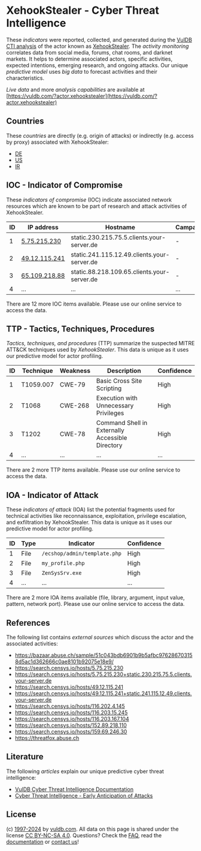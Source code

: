 # XehookStealer - Cyber Threat Intelligence

These _indicators_ were reported, collected, and generated during the [VulDB CTI analysis](https://vuldb.com/?kb.cti) of the actor known as [XehookStealer](https://vuldb.com/?actor.xehookstealer). The _activity monitoring_ correlates data from social media, forums, chat rooms, and darknet markets. It helps to determine associated actors, specific activities, expected intentions, emerging research, and ongoing attacks. Our unique _predictive model_ uses _big data_ to forecast activities and their characteristics.

_Live data_ and more _analysis capabilities_ are available at [https://vuldb.com/?actor.xehookstealer](https://vuldb.com/?actor.xehookstealer)

## Countries

These _countries_ are directly (e.g. origin of attacks) or indirectly (e.g. access by proxy) associated with XehookStealer:

* [DE](https://vuldb.com/?country.de)
* [US](https://vuldb.com/?country.us)
* [IR](https://vuldb.com/?country.ir)

## IOC - Indicator of Compromise

These _indicators of compromise_ (IOC) indicate associated network resources which are known to be part of research and attack activities of XehookStealer.

ID | IP address | Hostname | Campaign | Confidence
-- | ---------- | -------- | -------- | ----------
1 | [5.75.215.230](https://vuldb.com/?ip.5.75.215.230) | static.230.215.75.5.clients.your-server.de | - | High
2 | [49.12.115.241](https://vuldb.com/?ip.49.12.115.241) | static.241.115.12.49.clients.your-server.de | - | High
3 | [65.109.218.88](https://vuldb.com/?ip.65.109.218.88) | static.88.218.109.65.clients.your-server.de | - | High
4 | ... | ... | ... | ...

There are 12 more IOC items available. Please use our online service to access the data.

## TTP - Tactics, Techniques, Procedures

_Tactics, techniques, and procedures_ (TTP) summarize the suspected MITRE ATT&CK techniques used by _XehookStealer_. This data is unique as it uses our predictive model for actor profiling.

ID | Technique | Weakness | Description | Confidence
-- | --------- | -------- | ----------- | ----------
1 | T1059.007 | CWE-79 | Basic Cross Site Scripting | High
2 | T1068 | CWE-268 | Execution with Unnecessary Privileges | High
3 | T1202 | CWE-78 | Command Shell in Externally Accessible Directory | High
4 | ... | ... | ... | ...

There are 2 more TTP items available. Please use our online service to access the data.

## IOA - Indicator of Attack

These _indicators of attack_ (IOA) list the potential fragments used for technical activities like reconnaissance, exploitation, privilege escalation, and exfiltration by XehookStealer. This data is unique as it uses our predictive model for actor profiling.

ID | Type | Indicator | Confidence
-- | ---- | --------- | ----------
1 | File | `/ecshop/admin/template.php` | High
2 | File | `my_profile.php` | High
3 | File | `ZenSysSrv.exe` | High
4 | ... | ... | ...

There are 2 more IOA items available (file, library, argument, input value, pattern, network port). Please use our online service to access the data.

## References

The following list contains _external sources_ which discuss the actor and the associated activities:

* https://bazaar.abuse.ch/sample/51c043bdb6901b9b5afbc976286703158d5ac1d362666c0ae8101b92075e18e9/
* https://search.censys.io/hosts/5.75.215.230
* https://search.censys.io/hosts/5.75.215.230+static.230.215.75.5.clients.your-server.de
* https://search.censys.io/hosts/49.12.115.241
* https://search.censys.io/hosts/49.12.115.241+static.241.115.12.49.clients.your-server.de
* https://search.censys.io/hosts/116.202.4.145
* https://search.censys.io/hosts/116.203.15.245
* https://search.censys.io/hosts/116.203.167.104
* https://search.censys.io/hosts/152.89.218.110
* https://search.censys.io/hosts/159.69.246.30
* https://threatfox.abuse.ch

## Literature

The following _articles_ explain our unique predictive cyber threat intelligence:

* [VulDB Cyber Threat Intelligence Documentation](https://vuldb.com/?kb.cti)
* [Cyber Threat Intelligence - Early Anticipation of Attacks](https://www.scip.ch/en/?labs.20201022)

## License

(c) [1997-2024](https://vuldb.com/?kb.changelog) by [vuldb.com](https://vuldb.com/?kb.about). All data on this page is shared under the license [CC BY-NC-SA 4.0](https://creativecommons.org/licenses/by-nc-sa/4.0/). Questions? Check the [FAQ](https://vuldb.com/?kb.faq), read the [documentation](https://vuldb.com/?kb) or [contact us](https://vuldb.com/?contact)!
